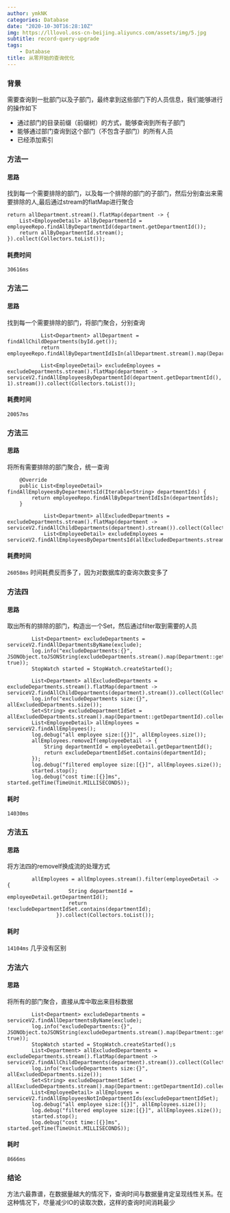 ```yaml
---
author: ymkNK
categories: Database
date: "2020-10-30T16:28:10Z"
img: https://lllovol.oss-cn-beijing.aliyuncs.com/assets/img/5.jpg
subtitle: record-query-upgrade
tags: 
    - Database
title: 从零开始的查询优化
---
```

### 背景
需要查询到一批部门以及子部门，最终拿到这些部门下的人员信息，我们能够进行的操作如下
- 通过部门的目录前缀（前缀树）的方式，能够查询到所有子部门
- 能够通过部门查询到这个部门（不包含子部门）的所有人员
- 已经添加索引

### 方法一

#### 思路
找到每一个需要排除的部门，以及每一个排除的部门的子部门，然后分别查出来需要排除的人,最后通过stream的flatMap进行聚合

    return allDepartment.stream().flatMap(department -> {
        List<EmployeeDetail> allByDepartmentId = employeeRepo.findAllByDepartmentId(department.getDepartmentId());
        return allByDepartmentId.stream();
    }).collect(Collectors.toList());

#### 耗费时间
`30616ms`



### 方法二

#### 思路
找到每一个需要排除的部门，将部门聚合，分别查询
```
           List<Department> allDepartment = findAllChildDepartments(byId.get());
           return employeeRepo.findAllByDepartmentIdIsIn(allDepartment.stream().map(Department::getDepartmentId).collect(Collectors.toList()));

           List<EmployeeDetail> excludeEmployees = excludeDepartments.stream().flatMap(department -> serviceV2.findAllEmployeesByDepartmentId(department.getDepartmentId(), 1).stream()).collect(Collectors.toList());
```

#### 耗费时间
`20057ms`


### 方法三

#### 思路
将所有需要排除的部门聚合，统一查询
```
    @Override
    public List<EmployeeDetail> findAllEmployeesByDepartmentsId(Iterable<String> departmentIds) {
        return employeeRepo.findAllByDepartmentIdIsIn(departmentIds);
    }
```
```
            List<Department> allExcludedDepartments = excludeDepartments.stream().flatMap(department -> serviceV2.findAllChildDepartments(department).stream()).collect(Collectors.toList());
            List<EmployeeDetail> excludeEmployees = serviceV2.findAllEmployeesByDepartmentsId(allExcludedDepartments.stream().map(Department::getDepartmentId).collect(Collectors.toList()));

```

#### 耗费时间
`26058ms`
时间耗费反而多了，因为对数据库的查询次数变多了

### 方法四

#### 思路
取出所有的排除的部门，构造出一个Set，然后通过filter取到需要的人员
```
        List<Department> excludeDepartments = serviceV2.findAllDepartmentsByName(exclude);
        log.info("excludeDepartments:{}", JSONObject.toJSONString(excludeDepartments.stream().map(Department::getPath).toArray(), true));
        StopWatch started = StopWatch.createStarted();

        List<Department> allExcludedDepartments = excludeDepartments.stream().flatMap(department -> serviceV2.findAllChildDepartments(department).stream()).collect(Collectors.toList());
        log.info("excludeDepartments size:{}", allExcludedDepartments.size());
        Set<String> excludeDepartmentIdSet = allExcludedDepartments.stream().map(Department::getDepartmentId).collect(Collectors.toSet());
        List<EmployeeDetail> allEmployees = serviceV2.findAllEmployees();
        log.debug("all employee size:[{}]", allEmployees.size());
        allEmployees.removeIf(employeeDetail -> {
            String departmentId = employeeDetail.getDepartmentId();
            return excludeDepartmentIdSet.contains(departmentId);
        });
        log.debug("filtered employee size:[{}]", allEmployees.size());
        started.stop();
        log.debug("cost time:[{}]ms", started.getTime(TimeUnit.MILLISECONDS));
```

#### 耗时
`14030ms`


### 方法五

#### 思路
将方法四的removeIf换成流的处理方式
```
        allEmployees = allEmployees.stream().filter(employeeDetail -> {
                    String departmentId = employeeDetail.getDepartmentId();
                    return !excludeDepartmentIdSet.contains(departmentId);
                }).collect(Collectors.toList());
```

#### 耗时
`14104ms`
几乎没有区别


### 方法六

#### 思路
将所有的部门聚合，直接从库中取出来目标数据
```
        List<Department> excludeDepartments = serviceV2.findAllDepartmentsByName(exclude);
        log.info("excludeDepartments:{}", JSONObject.toJSONString(excludeDepartments.stream().map(Department::getPath).toArray(), true));
        StopWatch started = StopWatch.createStarted();s
        List<Department> allExcludedDepartments = excludeDepartments.stream().flatMap(department -> serviceV2.findAllChildDepartments(department).stream()).collect(Collectors.toList());
        log.info("excludeDepartments size:{}", allExcludedDepartments.size());
        Set<String> excludeDepartmentIdSet = allExcludedDepartments.stream().map(Department::getDepartmentId).collect(Collectors.toSet());
        List<EmployeeDetail> allEmployees = serviceV2.findAllEmployeesNotInDepartmentIds(excludeDepartmentIdSet);
        log.debug("all employee size:[{}]", allEmployees.size());
        log.debug("filtered employee size:[{}]", allEmployees.size());
        started.stop();
        log.debug("cost time:[{}]ms", started.getTime(TimeUnit.MILLISECONDS));
```

#### 耗时
`8666ms`

### 结论
方法六最靠谱，在数据量越大的情况下，查询时间与数据量肯定呈现线性关系。在这种情况下，尽量减少IO的读取次数，这样的查询时间消耗最少


